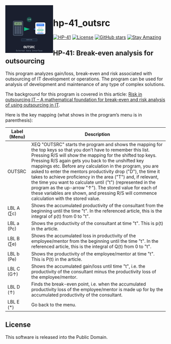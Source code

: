 <img src="img/outsrc_logo.svg" align="left" width="150" height="150" alt="OUTSRC Logo">

# hp-41_outsrc

[![HP-41](https://img.shields.io/badge/HP--41-Calculator-orange)](https://en.wikipedia.org/wiki/HP-41C)
[![License](https://img.shields.io/badge/License-Public%20Domain-brightgreen.svg)](https://unlicense.org/)
[![GitHub stars](https://img.shields.io/github/stars/isene/hp-41_outsrc.svg)](https://github.com/isene/hp-41_outsrc/stargazers)
[![Stay Amazing](https://img.shields.io/badge/Stay-Amazing-blue.svg)](https://isene.org)

## HP-41: Break-even analysis for outsourcing

This program analyzes gain/loss, break-even and risk associated with outsourcing of IT development or operations. The program can be used for analysis of development and maintenance of any type of complex solutions.

The background for this program is covered in this article: [Risk in outsourcing IT – A mathematical foundation for break-even and risk analysis of using outsourcing in IT](https://dl.dropboxusercontent.com/u/73825672/outsourcing.pdf).

Here is the key mapping (what shows in the program’s menu is in parenthesis):

Label (Menu)	|Description
----------------|-----------
OUTSRC	|XEQ "OUTSRC" starts the program and shows the mapping for the top keys so that you don’t have to remember this list. Pressing R/S will show the mapping for the shifted top keys. Pressing R/S again gets you back to the unshifted key mappings etc. Before any calculation in the program, you are asked to enter the mentors productivity drop ("D"), the time it takes to achieve proficiency in the area ("T") and, if relevant, the time you want to calculate until ("t") (represented in the program as the up-arrow "↑"). The stored value for each of these variables are shown, and pressing R/S will commence calculation with the stored value.
LBL A (∑c)	|Shows the accumulated productivity of the consultant from the beginning until the time "t". In the referenced article, this is the integral of p(t) from 0 to "t".
LBL a (Pc)	|Shows the productivity of the consultant at time "t". This is p(t) in the article.
LBL B (∑e)	|Shows the accumulated loss in productivity of the employee/mentor from the beginning until the time "t". In the referenced article, this is the integral of Q(t) from 0 to "t".
LBL b (Pe)	|Shows the productivity of the employee/mentor at time "t". This is P(t) in the article.
LBL C (G↑)	|Shows the accumulated gain/loss until time "t", i.e. the productivity of the consultant minus the productivity loss of the employee/mentor.
LBL D (↑)	|Finds the break-even point, i.e. when the accumulated productivity loss of the employee/mentor is made up for by the accumulated productivity of the consultant.
LBL E (\*)	|Go back to the menu.

## License
This software is released into the Public Domain.
